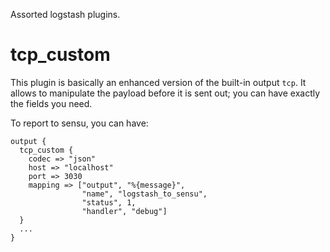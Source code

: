 Assorted logstash plugins.

tcp_custom
==========

This plugin is basically an enhanced version of the built-in output `tcp`. It allows to manipulate the payload before it is sent out; you can have exactly the fields you need.

To report to sensu, you can have:

    output {
      tcp_custom {
        codec => "json"
        host => "localhost"
        port => 3030
        mapping => ["output", "%{message}",
                    "name", "logstash_to_sensu",
                    "status", 1,
                    "handler", "debug"]
      }
      ...
    }
